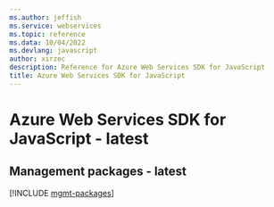 ```yaml
---
ms.author: jeffish
ms.service: webservices
ms.topic: reference
ms.data: 10/04/2022
ms.devlang: javascript
author: xirzec
description: Reference for Azure Web Services SDK for JavaScript
title: Azure Web Services SDK for JavaScript
---
```

# Azure Web Services SDK for JavaScript - latest

## Management packages - latest
[!INCLUDE [mgmt-packages](web-services-mgmt-index.md)]